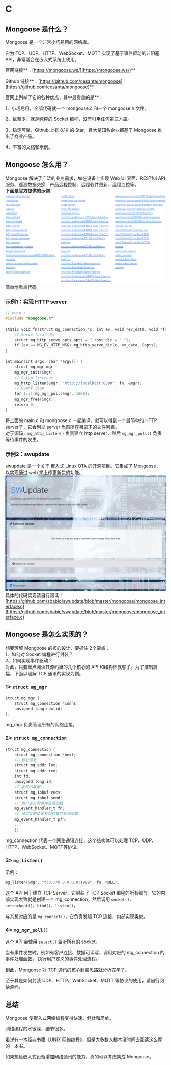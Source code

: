 # C

## Mongoose 是什么？
Mongoose 是一个非常小巧易用的网络库。

它为 TCP、UDP、HTTP、WebSocket、MQTT 实现了基于事件驱动的非阻塞 API，非常适合在嵌入式系统上使用。

官网链接**：[https://mongoose.ws/](https://mongoose.ws/)**

Github 链接**：[https://github.com/cesanta/mongoose](https://github.com/cesanta/mongoose)**

官网上列举了它的各种优点，其中最看重的是**：

1、小巧易用，全部代码就一个 mongoose.c 和一个 mongoose.h 文件。

2、依赖少，就是纯粹的 Socket 编程，没有引用任何第三方库。

3、稳定可靠，Github 上有 8.1K 的 Star，且大量知名企业都基于 Mongoose 推出了商业产品。

4、丰富的文档和示例。

## Mongoose 怎么用？
Mongoose 解决了广泛的业务需求，如在设备上实现 Web UI 界面、RESTful API 服务、遥测数据交换、产品远程控制、远程软件更新、远程监控等。<br />**下面是官方提供的示例**：<br />![](./img/1668044861218-0f061e85-0f84-4fd9-b20b-30224ee4eaf2.png)<br />简单地看点代码。
<a name="Q3g2A"></a>
### 示例1：实现 HTTP server
```c
// main.c 
#include "mongoose.h"

static void fn(struct mg_connection *c, int ev, void *ev_data, void *fn_data) {
    // Serve local dir
    struct mg_http_serve_opts opts = {.root_dir = "."};
    if (ev == MG_EV_HTTP_MSG) mg_http_serve_dir(c, ev_data, &opts);
}

int main(int argc, char *argv[]) {
    struct mg_mgr mgr;
    mg_mgr_init(&mgr);
    // Setup listener
    mg_http_listen(&mgr, "http://localhost:8000", fn, &mgr);
    // Event loop
    for (;;) mg_mgr_poll(&mgr, 1000);
    mg_mgr_free(&mgr);
    return 0;
}
```
将上面的 main.c 和 mongoose.c 一起编译，就可以得到一个最简单的 HTTP server了，它会列举 server 当前所在目录下的文件列表。<br />对于源码，`mg_http_listen()` 负责建立 http server，然后 `mg_mgr_poll()` 负责等待事件的发生。
<a name="fSK7j"></a>
### 示例2：swupdate
swupdate 是一个关于 嵌入式 Linux OTA 的开源项目。它集成了 Mongoose， 以实现通过 web 来上传更新包的功能。<br />![](./img/1668044860671-4dd4ec12-758b-44a4-985c-6570bb0638ea.png)<br />具体的代码实现请自行阅读：[https://github.com/sbabic/swupdate/blob/master/mongoose/mongoose_interface.c](https://github.com/sbabic/swupdate/blob/master/mongoose/mongoose_interface.c)
<a name="y0GSf"></a>
## Mongoose 是怎么实现的？
想要理解 Mongoose 的核心设计，要抓住 2个要点：<br />1、如何对 Socket 编程进行封装？<br />2、如何实现事件驱动？<br />对此，只要重点阅读其源码里的几个核心的 API 和结构体就够了。为了控制篇幅，下面以理解 TCP 通讯的实现为例。
<a name="roQZI"></a>

### 1> `struct mg_mgr`
```c
struct mg_mgr {
    struct mg_connection *conns; 
    unsigned long nextid; 
};
```
mg_mgr 负责管理所有的网络连接。
<a name="Qcg5c"></a>
### 2> `struct mg_connection`
```c
struct mg_connection {
    struct mg_connection *next;
    // 地址信息
    struct mg_addr loc;
    struct mg_addr rem;
    int fd;
    unsigned long id;
    // 收发的数据
    struct mg_iobuf recv;
    struct mg_iobuf send;
    // 用户定义的事件处理函数
    mg_event_handler_t fn;
    // 预定义的协议专用的事件处理函数
    mg_event_handler_t pfn;
    ...
    };
```
mg_connection 代表一个网络通讯连接，这个结构体可以处理 TCP、UDP、HTTP、WebSocket、MQTT等协议。
<a name="WTlVm"></a>
### 3> `mg_listen()`
示例：
```c
mg_listen(&mgr, "tcp://0 0.0.0.0:1989", fn, NULL);
```
这个 API 用于建立 TCP Server，它封装了 TCP Socket 编程的所有细节。它的内部实现大致就是创建一个 mg_connection，然后调用 `socket()`、`setsockopt()`、`bind()`、`listen()`。

与其想对应的是 `mg_connect()`，它负责发起 TCP 连接，内部实现类似。



### 4> `mg_mgr_poll()`

这个 API 会使用 `select()` 监听所有的 socket。

当有事件发生时，例如有客户连接、数据可读写，调用对应的 mg_connection 的事件处理函数， 执行用户定义的事件处理流程。

到此，Mongoose 对 TCP 通讯的核心封装思路就分析完毕了。

至于其是如何封装 UDP、HTTP、WebSocket、MQTT 等协议的使用，请自行阅读源码。


## 总结
Mongoose 使嵌入式网络编程变得快速、健壮和简单。

网络编程的水很深，细节很多。

虽说有一本经典书籍《UNIX 网络编程》，但是大多数人根本没时间去阅读这么厚的一本书。

如果想给嵌入式设备增加网络通讯的能力，真的可以考虑集成 Mongoose。

